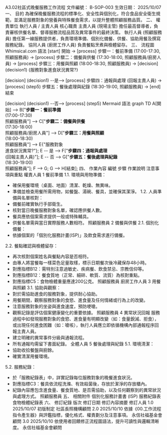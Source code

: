 A3.02社區式晚餐服務工作流程
文件編號： B-SOP-003
生效日期： 2025/10/07
一、 目的
為確保晚餐服務流程的標準化、安全性與個別化，符合食品安全衛生規範，並滿足服務對象的營養與特殊餐食需求，以提升整體照顧服務品質。
二、 權責單位
執行人員 / 主責人員
核心職責
主責人員 (現場主管)
擔任最高督導者，負責審核供餐名單、督導服務流程品質及異常事件的最終決策。
執行人員 (照顧服務員)
擔任第一線服務提供者，負責環境準備、個別化備餐、供餐、協助用餐及撰寫服務紀錄。
協同人員 (廚房工作人員)
負責餐點烹煮與檢體留存。
三、 流程圖
Whimsical.com 語法
[start] 開始  -> [process] 步驟一：餐前準備 (17:00-17:30, 照顧服務員)  -> [process] 步驟二：備餐與供餐 (17:30-18:00, 照顧服務員/廚房人員)  -> [process] 步驟三：用餐與照顧 (18:00-18:30, 照顧服務員)  -> [decision] (decision1) {服務對象進食狀況異常?}[decision] (decision1) --是--> [process] 步驟四：通報與處理 (回報主責人員)  -> [process] (step5) 步驟五：餐後處理與紀錄 (18:30-19:00, 照顧服務員)  -> [end] 結束[decision] (decision1) --否--> [process] (step5)
Mermaid 語法
graph TD    A[開始]      --> B["<b>步驟一：餐前準備</b><br>(17:00-17:30)<br>照顧服務員"]      --> C["<b>步驟二：備餐與供餐</b><br>(17:30-18:00)<br>照顧服務員/廚房人員"]      --> D["<b>步驟三：用餐與照顧</b><br>(18:00-18:30)<br>照顧服務員"]      --> E{"服務對象<br>進食狀況異常?"};    E -- 是 --> F["<b>步驟四：通報與處理</b><br>(回報主責人員)"];    E -- 否 --> G["<b>步驟五：餐後處理與紀錄</b><br>(18:30-19:00)<br>照顧服務員"];    F --> G;    G --> H[結束];
四、 作業內容
編號
步驟
作業說明
注意事項與重點
權責人員
1
餐前準備
1.1. 環境與用物準備：
- 確保用餐環境（桌面、地面）清潔、乾燥、無異味。
- 準備並檢查用餐所需用物，如餐盤、湯碗、餐具，並確保其潔淨。
1.2. 人員準備與名單核對：
- 備餐前確實執行手部衛生。
- 核對當日晚餐服務對象名單，確認應供餐人數。
- 餐具應依個案需求提供一般或特殊輔具。
- 供餐名單需與當日實際服務人數相符。
照顧服務員
2
備餐與供餐
2.1. 個別化備餐：
- 依據個案的「個別化服務計畫(ISP)」及飲食需求進行備餐。

2.2. 餐點確認與檢體留存：
- 再次核對個案姓名與餐點內容是否相符。
- 由專人將當餐每一樣菜色足量取樣，標示日期餐次後冷藏保存48小時。
- 對應指標B12：需特別注意過敏史、疾病餐、飲食禁忌、宗教信仰等。
- 對應指標B12：餐食質地（正常、細碎、軟質、流質）為核對重點。
- 對應指標C5：食物檢體重量應達200公克。
照顧服務員
廚房工作人員
3
用餐與照顧
3.1. 協助與觀察：
- 對於需協助進食的服務對象，提供耐心協助。
- 用餐期間，觀察服務對象的食慾、進食量及任何情緒或行為上的改變。
- 注意服務對象的坐姿與進食速度，預防哽嗆。
- 觀察記錄是評估個案健康變化的重要依據。
照顧服務員
4
異常狀況回報
服務過程中如發現服務對象的食慾、進食量有明顯改變（如：食量銳減、拒食），或出現任何進食困難（如：嗆咳），執行人員應立即依循機構內部通報程序回報主責人員。
- 建立明確的異常事件分級與通報流程。
- 所有通報均需留下書面紀錄。
全體人員
5
餐後處理與紀錄
5.1. 環境清潔：
- 協助收拾餐盤與廚餘。
- 確實清潔用餐環境。

5.2. 服務紀錄：
- 於「服務紀錄表」中，詳實記錄每位服務對象的晚餐進食狀況。
- 對應指標C3：餐具依流程洗滌、有效殺菌後，存放於潔淨的存放櫃內。
- 紀錄內容應包含進食量、餐食質地、是否需協助，以及任何觀察到的異常狀況與處理方式。
照顧服務員
五、 相關附件
個別化服務計畫書 (ISP)
服務紀錄表
食物檢體紀錄表
六、 修訂紀錄
版次
修訂日期
修訂內容摘要
修訂人員
1.0
2025/10/07
初版制定
社區長照機構顧問
2.0
2025/10/10
依據《00.工作流程指令產生器》與評鑑指標，優化格式、權責劃分及注意事項。
永信社福基金會顧問
3.0
2025/10/10
依使用者回饋修正流程圖語法，提升可讀性與邏輯清晰度。
永信社福基金會顧問
